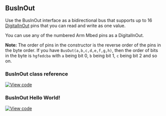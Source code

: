 ## BusInOut

Use the BusInOut interface as a bidirectional bus that supports up to 16 <a href="/docs/v5.6/reference/digitalinout.html" target="_blank">DigitalInOut</a> pins that you can read and write as one value.

You can use any of the numbered Arm Mbed pins as a DigitalInOut.

<span class="notes">**Note:** The order of pins in the constructor is the reverse order of the pins in the byte order. If you have `BusOut(a,b,c,d,e,f,g,h)`, then the order of bits in the byte is `hgfedcba` with `a` being bit 0, `b` being bit 1, `c` being bit 2 and so on.</span>

### BusInOut class reference

[![View code](https://www.mbed.com/embed/?type=library)](https://os.mbed.com/docs/v5.6/mbed-os-api-doxy/classmbed_1_1_bus_in_out.html)

### BusInOut Hello World!

[![View code](https://www.mbed.com/embed/?url=https://os.mbed.com/teams/mbed_example/code/BusInOut_HelloWorld/)](https://os.mbed.com/teams/mbed_example/code/BusInOut_HelloWorld/file/68629c6c4970/main.cpp)
